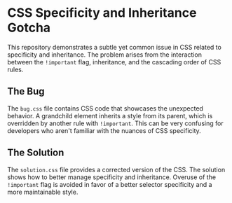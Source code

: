 # CSS Specificity and Inheritance Gotcha

This repository demonstrates a subtle yet common issue in CSS related to specificity and inheritance. The problem arises from the interaction between the `!important` flag, inheritance, and the cascading order of CSS rules.

## The Bug

The `bug.css` file contains CSS code that showcases the unexpected behavior.  A grandchild element inherits a style from its parent, which is overridden by another rule with `!important`. This can be very confusing for developers who aren't familiar with the nuances of CSS specificity.

## The Solution

The `solution.css` file provides a corrected version of the CSS. The solution shows how to better manage specificity and inheritance. Overuse of the `!important` flag is avoided in favor of a better selector specificity and a more maintainable style.
